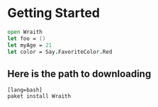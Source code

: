 # Getting Started

```fsharp
open Wraith
let foo = ()
let myAge = 21
let color = Say.FavoriteColor.Red
```

## Here is the path to downloading

    [lang=bash]
    paket install Wraith


